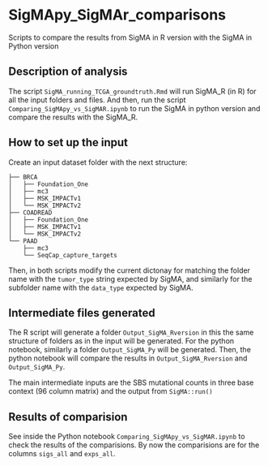 # SigMApy_SigMAr_comparisons
Scripts to compare the results from SigMA in R version with the SigMA in Python version

## Description of analysis

The script `SigMA_running_TCGA_groundtruth.Rmd` will run SigMA_R (in R) for all the input folders and files. And then, run the script `Comparing_SigMApy_vs_SigMAR.ipynb` to run the SigMA in python version and compare the results with the SigMA_R. 

## How to set up the input

Create an input dataset folder with the next structure:

```
├── BRCA
│   ├── Foundation_One
│   ├── mc3
│   ├── MSK_IMPACTv1
│   └── MSK_IMPACTv2
├── COADREAD
│   ├── Foundation_One
│   ├── MSK_IMPACTv1
│   └── MSK_IMPACTv2
└── PAAD
    ├── mc3
    └── SeqCap_capture_targets

```

Then, in both scripts modify the current dictonay for matching the folder name with the `tumor_type` string expected by SigMA, and similarly for the subfolder name with the `data_type` expected by SigMA.

## Intermediate files generated
The R script will generate a folder `Output_SigMA_Rversion` in this the same structure of folders as in the input will be generated. For the python notebook, similarly a folder `Output_SigMA_Py` will be generated. Then, the python notebook will compare the results in `Output_SigMA_Rversion` and `Output_SigMA_Py`.

The main intermediate inputs are the SBS mutational counts in three base context (96 column matrix) and the output from `SigMA::run()`

## Results of comparision

See inside the Python notebook `Comparing_SigMApy_vs_SigMAR.ipynb` to check the results of the comparisions. By now the comparisions are for the columns `sigs_all` and `exps_all`.


